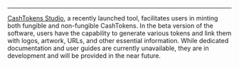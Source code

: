 ---
[CashTokens Studio](https://cashtokens.studio/), a recently launched tool, facilitates users in minting both fungible and non-fungible CashTokens. In the beta version of the software, users have the capability to generate various tokens and link them with logos, artwork, URLs, and other essential information. While dedicated documentation and user guides are currently unavailable, they are in development and will be provided in the near future.